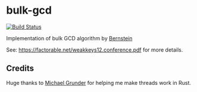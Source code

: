 # bulk-gcd
[![Build Status](https://secure.travis-ci.org/indutny/bulk-gcd.svg)](http://travis-ci.org/indutny/bulk-gcd)

Implementation of bulk GCD algorithm by [Bernstein][0]

See: https://factorable.net/weakkeys12.conference.pdf for more details.

## Credits

Huge thanks to [Michael Grunder][1] for helping me make threads work in Rust.

[0]: https://cr.yp.to/factorization/smoothparts-20040510.pdf
[1]: https://github.com/michael-grunder
